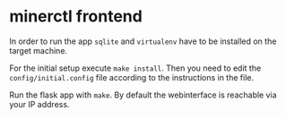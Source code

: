 # minerctl frontend

In order to run the app `sqlite` and `virtualenv` have to be installed on the target machine.

For the initial setup execute `make install`. Then you need to edit the `config/initial.config` file according to the instructions in the file.

Run the flask app with `make`.
By default the webinterface is reachable via your IP address.
